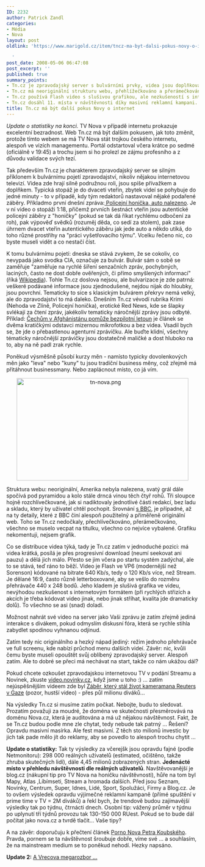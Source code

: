 ```yaml
---
ID: 2232
author: Patrick Zandl
categories:
- Média
- Nova
layout: post
oldlink: 'https://www.marigold.cz/item/tncz-ma-byt-dalsi-pokus-novy-o-internet

  '
post_date: 2008-05-06 06:47:08
post_excerpt: ''
published: true
summary_points:
- Tn.cz je zpravodajský server s bulvárními prvky, videa jsou doplňková.
- Tn.cz má neoriginální strukturu webu, přehlížečkováno a přerámečkováno.
- Tn.cz používá Flash video s slušivou grafikou, ale nezkušeností s internetem.
- Tn.cz dosáhl 11. místa v návštěvnosti díky masivní reklamní kampani.
title: Tn.cz má být další pokus Novy o internet
---
```


<i>Update o statistiky na konci.</i> TV Nova v případě internetu prokazuje excelentní bezradnost. Web Tn.cz má být dalším pokusem, jak toto změnit, protože tímto webem se má TV Nova stát trojkou českého internetu, alespoň ve vizích managementu. Portál odstartoval včera krátce po sedmé (oficiálně v 19:45) a trochu jsem si ho prolezl ze zájmu profesního a z důvodu validace svých tezí. 

Tak především Tn.cz je charakterem zpravodajský server se silným příklonem k bulvárnímu pojetí zpravodajství, nikoliv nějakou internetovou televizí. Videa zde hrají silně podružnou roli, jsou spíše přívažkem a doplňkem. Typická stopáž je do dvaceti vteřin, zbytek videí se pohybuje do jedné minuty - to v případě, kdy tým redaktorů nastavoval nějaké podařené záběry. Příkladmo první dnešní zpráva:<a href="http://tn.nova.cz/zpravy/krimi/policejni-honicka-auto-nalezeno.html"> Policejní honička, auto nalezeno</a>. Je v ní video o stopáži 1:18, přičemž prvních šestnáct vteřin jsou autentické policejní záběry z "honičky" (pokud se tak dá říkat rychlému odbočení za roh), pak výpověď svědků (rozuměj děda, co sedí za stolem), pak zase úhrnem dvacet vteřin autentického záběru jak jede auto a někdo utíká, do toho různé prostřihy na "práci vyšetřovacího týmu". Vcelku řečeno nic, co byste museli vidět a co nestačí číst.

K tomu bulvárnímu pojetí: dneska se stává zvykem, že se cokoliv, co nevypadá jako svodka CIA, označuje za bulvár. Bulvár sám o sobě se zaměřuje "zaměřuje na rychlé šíření senzačních zpráv, pochybných, laciných, často ne dost dobře ověřených, či přímo smyšlených informací" (říká <a href="http://cs.wikipedia.org/wiki/Bulvár">Wikipedia</a>). Tohle Tn.cz doslova nejsou, ale bulvarizace je zde patrná: veškeré podávané informace jsou zjednodušené, nejdou nijak do hloubky, jsou povrchní. Tematicky to sice s klasickým bulvárem překryv nemá velký, ale do zpravodajství to má daleko. Dnešním Tn.cz vévodí rubrika Krimi (Nehoda ve Zlíně, Policejní honička), erotické Red News, kde se šlapky svlékají za čtení zpráv, jakékoliv tematicky náročnější zprávy jsou odbyté. Příklad: <a href="http://tn.nova.cz/zpravy/domaci/cechum-v-afghanistanu-pomuze-bezpilotni-letoun.html">Čechům v Afghánistánu pomůže bezpilotní letoun</a> je článek se dvěma kratičkými odstavci mizernou mikrofotkou a bez videa. Vsadil bych se, že jde o přebastlenou agenturní zprávičku. Ale buďte klidní, všechny tématicky náročnější zprávičky jsou dostatečně maličké a dost hluboko na to, aby na ně padl zrak rychle. 

Poněkud výsměšně působí kurzy měn - namísto typicky dovolenkových měn jako "leva" nebo "kuny" tu jsou tradiční business měny, což zřejmě má přitáhnout businessmany. Nebo zaplácnout místo, co já vím. 

<div style="text-align:center;"><img src="http://www.marigold.cz/wp-content/uploads//tn-nova.png" alt="tn-nova.png" border="0" width="450" height="268" /></div>

Struktura webu: neoriginální, Amerika nebyla nalezena, svatý grál dále spočívá pod pyramidou a kolo stále drncá vinou těch čtyř rohů. Tři sloupce hojně rozchlívečkované, jak si nadiktovaly jednotlivé části redakcí, bez ladu a skladu, který by uživatel chtěl pochopit. Srovnání <a href="http://www.bbc.co.uk/">s BBC</a>,  je případné, až na ty detaily, které z BBC činí alespoň použitelný a přiměřeně originální web. Toho se Tn.cz nedočkaly, přechlívečkováno, přerámečkováno, všechno se muselo vecpat na titulku, všechno co nejvíce vybalené. Grafiku nekomentuji, nejsem grafik. 

Co se distribuce videa týká, tady je Tn.cz zatím v jednoduché pozici: má videa krátká, posílá je přes progresivní download (neumí seekovat ani pauzu) a dělá jich málo. Přesto se jim včera po startu systém zadýchal, ale to se stává, teď ráno to běží. Video je Flash ve VP6 (modernější než Sorenson) kódované na bitrate 640 Kb/s, tedy o 120 Kb/s více, než Stream. Je dělané 16:9, často různě letterboxované, aby se vešlo do rozměru přehrávače 440 x 248 bodů. Jeho kladem je slušivá grafika ve videu, nevýhodou nezkušenost s internetovým formátem (při rychlých střizích a akcích je třeba kódovat video jinak, nebo jinak stříhat, kvalita jde dramaticky dolů). To všechno se asi (snad) doladí. 

Možnost nahrát své video na server jako Vaši zprávu je zatím zřejmě jediná interakce s divákem, pokud odmyslím diskusní fóra, která se rychle stihla zabydlet spodinou vyhnanou odjinud.

Zatím tedy nic originálního a hezký nápad jediný: režim jednoho přehrávače ve full screenu, kde nabízí průchod menu dalších videí. Závěr: nic, kvůli čemu byste museli opouštět svůj oblíbený zpravodajský server. Alespoň zatím. Ale to dobré se přeci má nechávat na start, takže co nám ukážou dál?

Pokud chcete ozkoušet zpravodajskou internetovou TV v podání Streamu a Novinek, zkuste <a href="http://video.novinky.cz/">video.novinky.cz</a>, když jsme u toho :) ...   zatím nejúspěšnějším videem zde byl <a href="http://video.novinky.cz/sekce/video/zahranicni?videoId=1854&page=7">Záběr, který stál život kameramana Reuters v Gaze</a> (pozor, hustší video) - přes půl milionu diváků...

Na výsledky Tn.cz si musíme zatím počkat. Nebojte, budu to sledovat. Prozatím považuji za moudré, že doména ve skutečnosti přesměrovává na doménu Nova.cz, která je auditována a má už nějakou návštěvnost. Fakt, že se Tn.cz budou podle mne zle chytat, tedy nebude tak patrný ... Řešení? Opravdu masivní masírka. Ale fest masivní. Z těch sto milionů investic by jich tak pade mělo jít do reklamy, aby se povedlo to alespoň trochu chytit ...

<b>Update o statistiky:</b> Tak ty výsledky za včerejšk jsou opravdu fajné (podle Netmonitoru): 298 000 reálných uživatelů (estimated, očištěno, takže zhruba skutečných lidí), dále 4,45 milionů zobrazených stran. <b>Jedenácté místo v přehledu návštěvnosti dle reálných uživatelů</b>. Navštěvovanější je blog.cz (nákupní tip pro TV Nova na honičku návštěvnosti), hůře na tom byl Mapy, Atlas ,Líbímseti, Stream a hromada dalších. Před jsou Seznam, Novinky, Centrum, Super, Idnes, Lidé, Sport, Spolužáci, Firmy a Blog.cz. Je to ovšem výsledek opravdu výjimečné reklamní kampaně (přímé spuštění v prime time v TV = 2M diváků) a řekl bych, že trendově budou zajímavější výsledky tak po týdnu, čtrnácti dnech. Osobní tip: vážený průměr v týdnu po uplynutí tří týdnů provozu tak 130-150 000 RUest. Pokud se to bude dál počítat jako nova.cz a tvrdě tlačit... Vaše tipy?

A na závěr: doporučuju k přečtení článek <a href="http://ideesfixes.blogspot.com/2008/05/porno-nova.html">Porno Nova Petra Koubského</a>. Pravda, pornem se ta návštěvnost šroubuje dobře, víme své ... a souhlasím, že na mainstream medium se to poněkud nehodí. Hezky napsáno.

<b>Update 2:</b> <a href="http://www.vreco.cz/2008/05/start-tncz-a-videomanie-po-cesku-kazdy-chce-byt-youtube/">A Vrecova megarozbor ...</a>